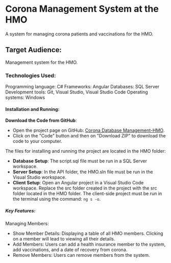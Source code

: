 # Corona Management System at the HMO

A system for managing corona patients and vaccinations for the HMO.

## Target Audience: 
Management system for the HMO.

### Technologies Used:
Programming language: C#
Frameworks: Angular
Databases: SQL Server
Development tools: Git, Visual Studio, Visual Studio Code
Operating systems: Windows

#### Installation and Running:
**Download the Code from GitHub**:
   - Open the project page on GitHub: [Corona Database Management-HMO](https://github.com/shoshana2133/HMO).
   - Click on the "Code" button and then on "Download ZIP" to download the code to your computer.

The files for installing and running the project are located in the HMO folder:
- **Database Setup**: The script.sql file must be run in a SQL Server workspace.
- **Server Setup**: In the API folder, the HMO.sln file must be run in the Visual Studio workspace.
- **Client Setup**: Open an Angular project in a Visual Studio Code workspace. Replace the src folder created in the project with the src folder located in the HMO folder. The client-side project must be run in the terminal using the command: `ng s -o`.

##### Key Features:
Managing Members:
- Show Member Details: Displaying a table of all HMO members. Clicking on a member will lead to viewing all their details.
- Add Members: Users can add a health insurance member to the system, add vaccinations, and a date of recovery from corona.
- Remove Members: Users can remove members from the system.
